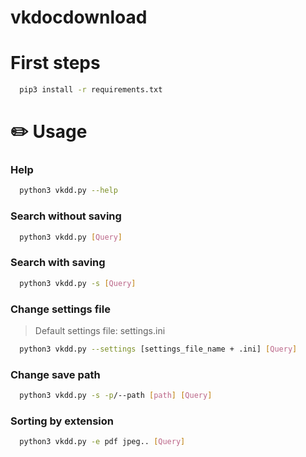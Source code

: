# vkdocdownload

# First steps
```bash
  pip3 install -r requirements.txt
```

# :pencil2: Usage

### Help
```bash
  python3 vkdd.py --help
```

### Search without saving

```bash
  python3 vkdd.py [Query]
```

### Search with saving

```bash
  python3 vkdd.py -s [Query]
```

### Change settings file
> Default settings file: settings.ini

```bash
  python3 vkdd.py --settings [settings_file_name + .ini] [Query]
```

### Change save path
```bash
  python3 vkdd.py -s -p/--path [path] [Query]
```

### Sorting by extension
```bash
  python3 vkdd.py -e pdf jpeg.. [Query]
```
